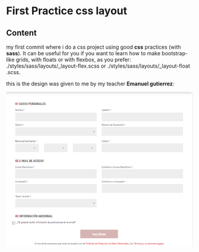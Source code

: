 # First Practice css layout

## Content

my first commit where i do a css project using good **css** practices (with **sass**).
It can be useful for you if you want to learn how to make bootstrap-like grids, with floats or with flexbox, as you prefer: ./styles/sass/layouts/\_layout-flex.scss or ./styles/sass/layouts/\_layout-float .scss.

this is the design was given to me by my teacher **Emanuel gutierrez**:

![design][img1]

[img1]: ./design.png 'Initial design'
